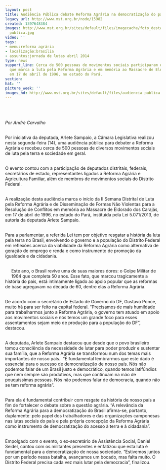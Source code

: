 ```yaml
---
layout: post
title: Audiência Pública debate Reforma Agrária na democratização do país
legacy_url: http://www.mst.org.br/node/15982
created: 1397648384
images: http://www.mst.org.br/sites/default/files/imagecache/foto_destaque/audiencia
  publica.jpg
video: ''
tags:
- menu:reforma agrária
- localização:brasília
- assuntos:jornada de lutas abril 2014
type: news
support_line: Cerca de 500 pessoas de movimentos sociais participaram da atividade,
  que marca a luta pela Reforma Agrária e em memória ao Massacre de Eldorado dos Carajás,
  em 17 de abril de 1996, no estado do Pará.
section: 
hat: ''
picture_week: ''
images_hd: http://www.mst.org.br/sites/default/files/audiencia publica.jpg
---
```

<p><img style="margin: 10px;" src="http://www.mst.org.br/sites/default/files/audiencia%20publica.jpg" alt=""></p><p><em><br>Por André Carvalho&nbsp;<br><br type="_moz"></em></p><p>Por iniciativa da deputada, Arlete Sampaio, a Câmara Legislativa realizou nesta segunda-feira (14), uma audiência pública para debater a Reforma Agrária e recebeu cerca de 500 pessoas de diversos movimentos sociais de luta pela terra e sociedade em geral.</p><p><br>O evento contou com a participação de deputados distritais, federais, secretários de estado, representantes ligados a Reforma Agrária e Agricultura Familiar, além de membros de movimentos sociais do Distrito Federal.</p><p><br>A realização desta audiência marca o início da II Semana Distrital de Luta pela Reforma Agrária e de Disseminação de Formas Não Violentas para a Resolução de Conflitos em memória ao Massacre de Eldorado dos Carajás, em 17 de abril de 1996, no estado do Pará, instituída pela Lei 5.071/2013, de autoria da deputada Arlete Sampaio.</p><p><br>Para a parlamentar, a referida Lei tem por objetivo resgatar a história da luta pela terra no Brasil, envolvendo o governo e a população do Distrito Federal em reflexões acerca da viabilidade da Reforma Agrária como alternativa de geração de emprego e renda e como instrumento de promoção da igualdade e da cidadania.</p><p><br><img style="margin: 10px; float: left;" src="http://www.mst.org.br/sites/default/files/audiencia%20publicaII.jpg" alt="">Este ano, o Brasil revive uma de suas maiores dores: o Golpe Militar de 1964 que completa 50 anos. Esse fato, que marcou tragicamente a história do país, está intimamente ligado ao apoio popular que as reformas de base agregavam na década de 60, dentre elas a Reforma Agrária.</p><p><br>De acordo com o secretário de Estado de Governo do DF, Gustavo Ponce, muito há para ser feito na capital federal. “Precisamos de mais humildade para trabalharmos junto a Reforma Agrária, o governo tem atuado em apoio aos movimentos sociais e nós temos um grande foco para esses assentamentos sejam meio de produção para a população do DF”, destacou.</p><p><br>A deputada, Arlete Sampaio destacou que desde que o povo brasileiro tomou consciência da necessidade de lutar para poder produzir e sustentar sua família, que a Reforma Agrária se transformou num dos temas mais importantes de nosso país. &nbsp;“É fundamental lembrarmos que este dado é essencial para o sucesso de democratização de nosso país. Nós não podemos falar de um Brasil justo e democrático, quando temos latifúndios que nem sempre são produtivos, mas que continuam na mão de pouquíssimas pessoas. Nós não podemos falar de democracia, quando não se tem reforma agrária”.</p><p><br>Para ela é fundamental contribuir com resgate da história de nosso país a fim de fortalecer o debate sobre a questão agrária. “A relevância da Reforma Agrária para a democratização do Brasil afirma-se, portanto, duplamente: pelo papel dos trabalhadores e das organizações camponesas nas lutas sociais do país e pela própria concepção da Reforma Agrária como instrumento de democratização do acesso à terra e à cidadania”.<br>&nbsp;</p><p>Empolgado com o evento, o ex-secretário de Assistência Social, Daniel Seidel, cantou com os militantes presentes e enfatizou que esta luta é fundamental para a democratização de nossa sociedade. “Estivemos juntos por um período nessa batalha, avançamos um bocado, mas falta muito. O Distrito Federal precisa cada vez mais lutar pela democracia”, finalizou.</p><p>&nbsp;</p>
